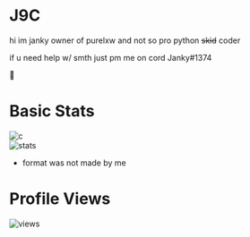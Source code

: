 # J9C

hi im janky owner of purelxw and not so pro python  ~~skid~~ coder


if u need help w/ smth just pm me on cord Janky#1374


🥀


# Basic Stats
![c](https://github-readme-stats.vercel.app/api/top-langs/?username=J9C&layout=compact&theme=dark) </br>
![stats](https://github-readme-stats.vercel.app/api?username=J9C&show_icons=true&theme=dark)

- format was not made by me

# Profile Views

![views](https://komarev.com/ghpvc/?username=Imaoo&label=views&color=0e75b6&style=flat)
